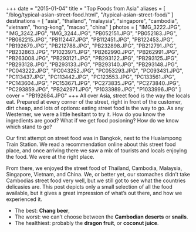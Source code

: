 +++
date    = "2015-01-04"
title   = "Top Foods from Asia"
aliases = [ "/blog/typical-asian-street-food.html", "/typical-asian-street-food/" ]
destinations = [ "asia", "thailand", "malaysia", "singapore", "cambodia", "vietnam", "hong-kong", "macao", "china" ]
photos  = [
  "IMG_3222.JPG", "IMG_3242.JPG", "IMG_3244.JPG", "PB052151.JPG", "PB052183.JPG",
  "PB062215.JPG", "PB112447.JPG", "PB112451.JPG", "PB122453.JPG", "PB192679.JPG",
  "PB212788.JPG", "PB232898.JPG", "PB212791.JPG", "PB232863.JPG", "P1023971.JPG",
  "PB262990.JPG", "PB262991.JPG", "PB263008.JPG", "PB293121.JPG", "PB293122.JPG",
  "PB293125.JPG", "PB293128.JPG", "PB293133.JPG", "PB293140.JPG", "PB293148.JPG", "PC043222.JPG",
  "PC043252.JPG", "PC053293.JPG", "PC093431.JPG", "PC113437.JPG", "PC113442.JPG",
  "PC123553.JPG", "PC133561.JPG", "PC143604.JPG", "PC153671.JPG", "PC273835.JPG",
  "PC273840.JPG", "PC293859.JPG", "PB242971.JPG", "P1033989.JPG", "P1033996.JPG"
]
cover = "PB192684.JPG"
+++
All over Asia, street food is the way the locals eat. Prepared at every corner of the street, right in front of the customer, dirt cheap, and lots of options: eating street food is the way to go. As any Westerner, we were a little hesitant to try it. How do you know the ingredients are good? What if we get food posioning? How do we know which stand to go?
<!--more-->

Our first attempt on street food was in Bangkok, next to the Hualampong Train Station. We read a recommendation online about this street food place, and once arriving there we saw a mix of tourists and locals enjoying the food. We were at the right place.

From there, we enjoyed the street food of Thailand, Cambodia, Malaysia, Singapore, Vietnam, and China. We, or better yet, our stomaches didn’t take Cambodias street food very well, but we still got to see what the countries delicasies are. This post depicts only a small selection of all the food available, but it gives a great impression of what’s out there, and how we experienced it.

* The best: **Chang beer**,
* The worst: we can’t choose between the **Cambodian deserts** or **snails**.
* The healthiest: probably the **dragon fruit**, or **coconut juice**.